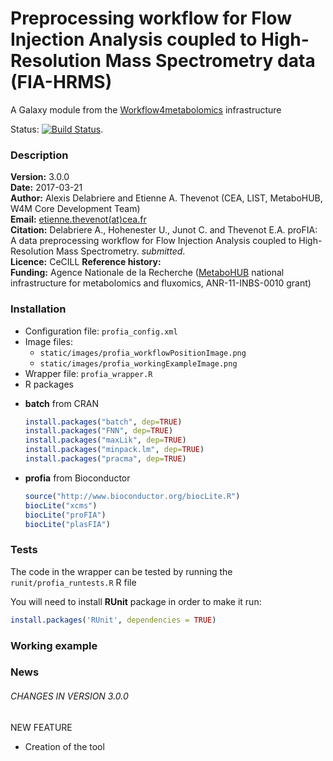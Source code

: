Preprocessing workflow for Flow Injection Analysis coupled to High-Resolution Mass Spectrometry data (FIA-HRMS)
===============================================================================================================

A Galaxy module from the [Workflow4metabolomics](http://workflow4metabolomics.org) infrastructure  

Status: [![Build Status](https://travis-ci.org/workflow4metabolomics/profia.svg?branch=master)](https://travis-ci.org/workflow4metabolomics/profia).

### Description

**Version:** 3.0.0  
**Date:** 2017-03-21     
**Author:** Alexis Delabriere and Etienne A. Thevenot (CEA, LIST, MetaboHUB, W4M Core Development Team)   
**Email:** [etienne.thevenot(at)cea.fr](mailto:etienne.thevenot@cea.fr)  
**Citation:** Delabriere A., Hohenester U., Junot C. and Thevenot E.A. proFIA: A data preprocessing workflow for Flow Injection Analysis coupled to High-Resolution Mass Spectrometry. *submitted*.   
**Licence:** CeCILL
**Reference history:**      
**Funding:** Agence Nationale de la Recherche ([MetaboHUB](http://www.metabohub.fr/index.php?lang=en&Itemid=473) national infrastructure for metabolomics and fluxomics, ANR-11-INBS-0010 grant)

### Installation

* Configuration file: `profia_config.xml`
* Image files: 
  + `static/images/profia_workflowPositionImage.png`   
  + `static/images/profia_workingExampleImage.png`
* Wrapper file: `profia_wrapper.R`
* R packages
 + **batch** from CRAN  
  
    ```r
    install.packages("batch", dep=TRUE)
    install.packages("FNN", dep=TRUE)
    install.packages("maxLik", dep=TRUE)
    install.packages("minpack.lm", dep=TRUE)
    install.packages("pracma", dep=TRUE)
    ```
  + **profia** from Bioconductor  
  
    ```r
    source("http://www.bioconductor.org/biocLite.R")
    biocLite("xcms")
    biocLite("proFIA")
    biocLite("plasFIA")
    ```  

### Tests

The code in the wrapper can be tested by running the `runit/profia_runtests.R` R file

You will need to install **RUnit** package in order to make it run:
```r
install.packages('RUnit', dependencies = TRUE)
```

### Working example  

### News  

###### CHANGES IN VERSION 3.0.0  

NEW FEATURE  

 * Creation of the tool  
